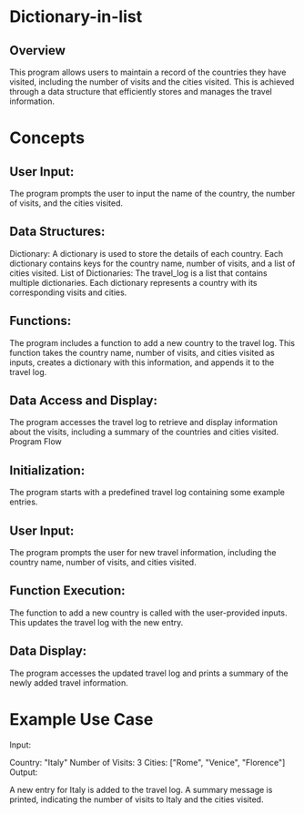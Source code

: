 # Dictionary-in-list
## Overview
This program allows users to maintain a record of the countries they have visited, including the number of visits and the cities visited. This is achieved through a data structure that efficiently stores and manages the travel information.

# Concepts
## User Input:
The program prompts the user to input the name of the country, the number of visits, and the cities visited.
## Data Structures:

Dictionary: A dictionary is used to store the details of each country. Each dictionary contains keys for the country name, number of visits, and a list of cities visited.
List of Dictionaries: The travel_log is a list that contains multiple dictionaries. Each dictionary represents a country with its corresponding visits and cities.

## Functions:
The program includes a function to add a new country to the travel log. This function takes the country name, number of visits, and cities visited as inputs, creates a dictionary with this information, and appends it to the travel log.
## Data Access and Display:
The program accesses the travel log to retrieve and display information about the visits, including a summary of the countries and cities visited.
Program Flow
## Initialization:
The program starts with a predefined travel log containing some example entries.

## User Input:
The program prompts the user for new travel information, including the country name, number of visits, and cities visited.
## Function Execution:
The function to add a new country is called with the user-provided inputs. This updates the travel log with the new entry.
## Data Display:
The program accesses the updated travel log and prints a summary of the newly added travel information.
# Example Use Case

Input:

Country: "Italy"
Number of Visits: 3
Cities: ["Rome", "Venice", "Florence"]
Output:

A new entry for Italy is added to the travel log.
A summary message is printed, indicating the number of visits to Italy and the cities visited.
